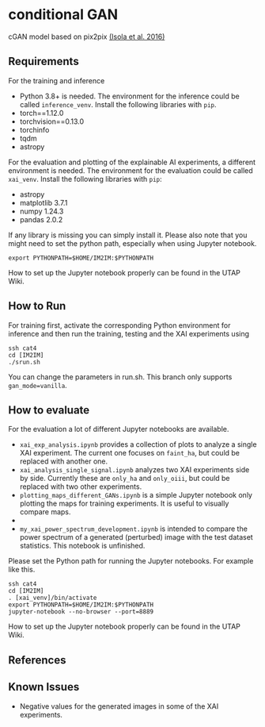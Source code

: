 # conditional GAN

cGAN model based on pix2pix [(Isola et al. 2016)](https://github.com/eriklindernoren/PyTorch-GAN)

## Requirements

For the training and inference 
- Python 3.8+
is needed. The environment for the inference could be called `inference_venv`. Install the following libraries with `pip`.
- torch==1.12.0
- torchvision==0.13.0
- torchinfo
- tqdm
- astropy

For the evaluation and plotting of the explainable AI experiments, a different environment is needed. 
The environment for the evaluation could be called `xai_venv`.
Install the following libraries with `pip`:
- astropy
- matplotlib          3.7.1
- numpy               1.24.3
- pandas              2.0.2

If any library is missing you can simply install it. Please also note that you might need to set the python path, especially when using Jupyter notebook. 
```
export PYTHONPATH=$HOME/IM2IM:$PYTHONPATH
```
How to set up the Jupyter notebook properly can be found in the UTAP Wiki. 

## How to Run

For training first, activate the corresponding Python environment for inference and then run the training, testing and the XAI experiments using 
```
ssh cat4
cd [IM2IM]
./srun.sh
```
You can change the parameters in run.sh. This branch only supports `gan_mode=vanilla`. 

## How to evaluate

For the evaluation a lot of different Jupyter notebooks are available.

- `xai_exp_analysis.ipynb` provides a collection of plots to analyze a single XAI experiment. The current one focuses on `faint_ha`, but could be replaced with another one.
- `xai_analysis_single_signal.ipynb` analyzes two XAI experiments side by side. Currently these are `only_ha` and `only_oiii`, but could be replaced with two other experiments.
- `plotting_maps_different_GANs.ipynb` is a simple Jupyter notebook only plotting the maps for training experiments. It is useful to visually compare maps.
- 
- `my_xai_power_spectrum_development.ipynb` is intended to compare the power spectrum of a generated (perturbed) image with the test dataset statistics. This notebook is unfinished.

Please set the Python path for running the Jupyter notebooks. For example like this. 
```
ssh cat4
cd [IM2IM]
. [xai_venv]/bin/activate
export PYTHONPATH=$HOME/IM2IM:$PYTHONPATH
jupyter-notebook --no-browser --port=8889
```
How to set up the Jupyter notebook properly can be found in the UTAP Wiki. 

## References


## Known Issues

- Negative values for the generated images in some of the XAI experiments.

